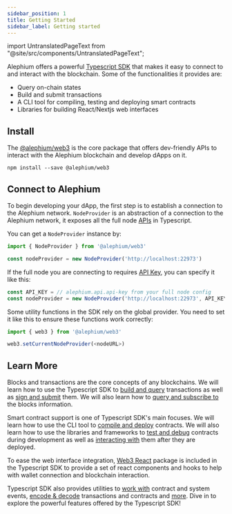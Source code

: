 ```yaml
---
sidebar_position: 1
title: Getting Started
sidebar_label: Getting started
---
```


import UntranslatedPageText from "@site/src/components/UntranslatedPageText";

<UntranslatedPageText />

Alephium offers a powerful [Typescript
SDK](https://github.com/alephium/alephium-web3) that makes it easy to
connect to and interact with the blockchain. Some of the
functionalities it provides are:

* Query on-chain states
* Build and submit transactions
* A CLI tool for compiling, testing and deploying smart contracts
* Libraries for building React/Nextjs web interfaces

## Install

The [@alephium/web3](https://www.npmjs.com/package/@alephium/web3)
is the core package that offers dev-friendly APIs to interact
with the Alephium blockchain and develop dApps on it.

```
npm install --save @alephium/web3
```

## Connect to Alephium

To begin developing your dApp, the first step is to establish a connection to the
Alephium network. `NodeProvider` is an abstraction of a connection to the Alephium
network, it exposes all the full node
[APIs](https://node.mainnet.alephium.org/docs) in Typescript.

You can get a `NodeProvider` instance by:

```typescript
import { NodeProvider } from '@alephium/web3'

const nodeProvider = new NodeProvider('http://localhost:22973')
```

If the full node you are connecting to requires [API
Key](/full-node/full-node-more#api-key), you can specify it like this:

```typescript
const API_KEY = // alephium.api.api-key from your full node config
const nodeProvider = new NodeProvider('http://localhost:22973', API_KEY)
```

Some utility functions in the SDK rely on the global provider. You
need to set it like this to ensure these functions work correctly:

```typescript
import { web3 } from '@alephium/web3'

web3.setCurrentNodeProvider(<nodeURL>)
```

## Learn More

Blocks and transactions are the core concepts of any blockchains. We
will learn how to use the Typescript SDK to [build and
query](./transaction.md) transactions as well as [sign and
submit](./signer-provider.md) them. We will also learn how to [query
and subscribe to](./block.md) the blocks information.

Smart contract support is one of Typescript SDK's main focuses. We
will learn how to use the CLI tool to [compile and deploy](./cli.md)
contracts. We will also learn how to use the libraries and frameworks
to [test and debug](./testing-and-debugging.md) contracts during
development as well as [interacting
with](./interact-with-contracts.md) them after they are deployed.

To ease the web interface integration, [Web3 React](./web3-react.md)
package is included in the Typescript SDK to provide a set of react
components and hooks to help with wallet connection and blockchain
interaction.

Typescript SDK also provides utilities to [work with](./events.md)
contract and system events, [encode & decode](./codec.md) transactions
and contracts and [more](./utils.md). Dive in to explore the powerful
features offered by the Typescript SDK!
